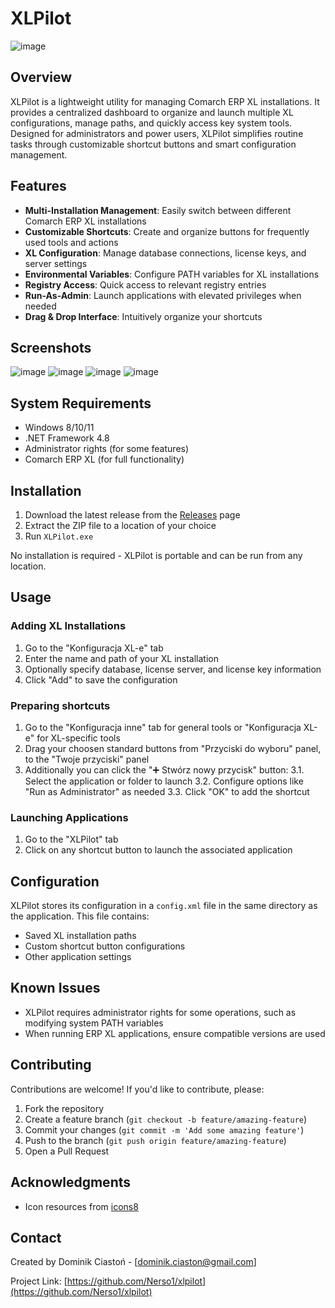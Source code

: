 # XLPilot

![image](https://github.com/user-attachments/assets/d9f6f8ea-91b5-4286-8798-359acff0bdf9)

## Overview

XLPilot is a lightweight utility for managing Comarch ERP XL installations. It provides a centralized dashboard to organize and launch multiple XL configurations, manage paths, and quickly access key system tools. Designed for administrators and power users, XLPilot simplifies routine tasks through customizable shortcut buttons and smart configuration management.

## Features

- **Multi-Installation Management**: Easily switch between different Comarch ERP XL installations
- **Customizable Shortcuts**: Create and organize buttons for frequently used tools and actions
- **XL Configuration**: Manage database connections, license keys, and server settings
- **Environmental Variables**: Configure PATH variables for XL installations
- **Registry Access**: Quick access to relevant registry entries
- **Run-As-Admin**: Launch applications with elevated privileges when needed
- **Drag & Drop Interface**: Intuitively organize your shortcuts

## Screenshots

![image](https://github.com/user-attachments/assets/723ef798-8930-47e7-9aa5-6425125456b5)
![image](https://github.com/user-attachments/assets/9c4b0843-9ec3-43f3-974e-341c9f6514ae)
![image](https://github.com/user-attachments/assets/372de108-16e4-49aa-9d2b-a4665013922e)
![image](https://github.com/user-attachments/assets/de201e2e-ef4c-45ee-8b98-b3c970a8df3d)


## System Requirements

- Windows 8/10/11
- .NET Framework 4.8
- Administrator rights (for some features)
- Comarch ERP XL (for full functionality)

## Installation

1. Download the latest release from the [Releases](https://github.com/yourusername/xlpilot/releases) page
2. Extract the ZIP file to a location of your choice
3. Run `XLPilot.exe`

No installation is required - XLPilot is portable and can be run from any location.

## Usage

### Adding XL Installations

1. Go to the "Konfiguracja XL-e" tab
2. Enter the name and path of your XL installation
3. Optionally specify database, license server, and license key information
4. Click "Add" to save the configuration

### Preparing shortcuts

1. Go to the "Konfiguracja inne" tab for general tools or "Konfiguracja XL-e" for XL-specific tools
2. Drag your choosen standard buttons from "Przyciski do wyboru" panel, to the "Twoje przyciski" panel
3. Additionally you can click the "➕ Stwórz nowy przycisk" button:
3.1. Select the application or folder to launch
3.2. Configure options like "Run as Administrator" as needed
3.3. Click "OK" to add the shortcut

### Launching Applications

1. Go to the "XLPilot" tab
2. Click on any shortcut button to launch the associated application

## Configuration

XLPilot stores its configuration in a `config.xml` file in the same directory as the application. This file contains:

- Saved XL installation paths
- Custom shortcut button configurations
- Other application settings

## Known Issues

- XLPilot requires administrator rights for some operations, such as modifying system PATH variables
- When running ERP XL applications, ensure compatible versions are used

## Contributing

Contributions are welcome! If you'd like to contribute, please:

1. Fork the repository
2. Create a feature branch (`git checkout -b feature/amazing-feature`)
3. Commit your changes (`git commit -m 'Add some amazing feature'`)
4. Push to the branch (`git push origin feature/amazing-feature`)
5. Open a Pull Request

## Acknowledgments

- Icon resources from [icons8](https://icons8.com/)

## Contact

Created by Dominik Ciastoń - [dominik.ciaston@gmail.com]

Project Link: [https://github.com/Nerso1/xlpilot](https://github.com/Nerso1/xlpilot)
